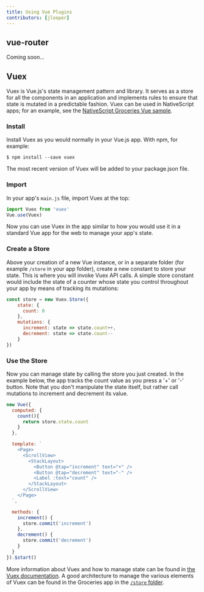 ```yaml
---
title: Using Vue Plugins
contributors: [jlooper]
---
```


## vue-router

Coming soon...

## Vuex

Vuex is Vue.js's state management pattern and library. It serves as a store for all the components in an application and implements rules to ensure that state is mutated in a predictable fashion. Vuex can be used in NativeScript apps; for an example, see the [NativeScript Groceries Vue sample](https://github.com/tralves/groceries-ns-vue). 

### Install

Install Vuex as you would normally in your Vue.js app. With npm, for example:

```shell
$ npm install --save vuex
```

The most recent version of Vuex will be added to your package.json file.

### Import

In your app's `main.js` file, import Vuex at the top:

```js
import Vuex from 'vuex'
Vue.use(Vuex)
```
Now you can use Vuex in the app similar to how you would use it in a standard Vue app for the web to manage your app's state.

### Create a Store

Above your creation of a new Vue instance, or in a separate folder (for example `/store` in your app folder), create a new constant to store your state. This is where you will invoke Vuex API calls. A simple store constant would include the state of a counter whose state you control throughout your app by means of tracking its mutations:

```js
const store = new Vuex.Store({
    state: {
      count: 0
    },
    mutations: {
      increment: state => state.count++,
      decrement: state => state.count--
    }
})
```

### Use the Store

Now you can manage state by calling the store you just created. In the example below, the app tracks the count value as you press a '+' or '-' button. Note that you don't manipulate the state itself, but rather call mutations to increment and decrement its value.

```js
new Vue({
  computed: {
    count(){
      return store.state.count
    }
  },

  template: `
    <Page>
      <ScrollView>
        <StackLayout>
          <Button @tap="increment" text="+" />
          <Button @tap="decrement" text="-" />
          <Label :text="count" />
        </StackLayout>
      </ScrollView>
    </Page>
  `,

  methods: {
    increment() {
      store.commit('increment')
    },
    decrement() {
      store.commit('decrement')
    }
  }
}).$start()
```

More information about Vuex and how to manage state can be found in [the Vuex documentation](https://vuex.vuejs.org/en/core-concepts.html). A good architecture to manage the various elements of Vuex can be found in the Groceries app in the [`/store` folder](https://github.com/tralves/groceries-ns-vue/tree/master/app/store).
